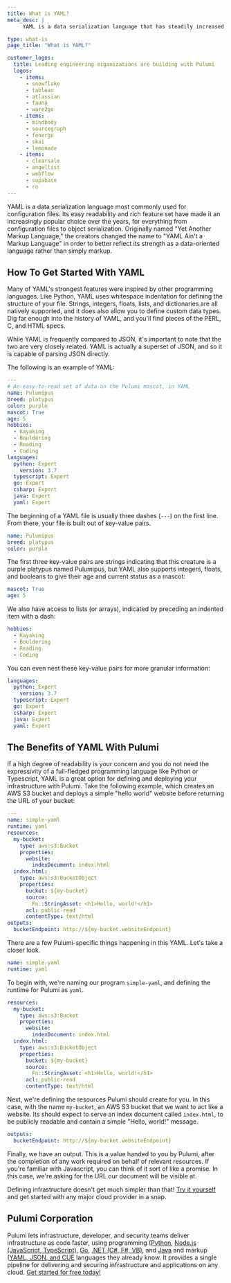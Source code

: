 ```yaml
---
title: What is YAML?
meta_desc: |
     YAML is a data serialization language that has steadily increased in popularity. Discover how to use YAML with Pulumi today.

type: what-is
page_title: "What is YAML?"

customer_logos:
  title: Leading engineering organizations are building with Pulumi
  logos:
    - items:
      - snowflake
      - tableau
      - atlassian
      - fauna
      - ware2go
    - items:
      - mindbody
      - sourcegraph
      - fenergo
      - skai
      - lemonade
    - items:
      - clearsale
      - angellist
      - webflow
      - supabase
      - ro
---
```


YAML is a data serialization language most commonly used for configuration files. Its easy readability and rich feature set have made it an increasingly popular choice over the years, for everything from configuration files to object serialization. Originally named "Yet Another Markup Language," the creators changed the name to "YAML Ain't a Markup Language" in order to better reflect its strength as a data-oriented language rather than simply markup.

## How To Get Started With YAML

Many of YAML's strongest features were inspired by other programming languages. Like Python, YAML uses whitespace indentation for defining the structure of your file. Strings, integers, floats, lists, and dictionaries are all natively supported, and it does also allow you to define custom data types. Dig far enough into the history of YAML, and you'll find pieces of the PERL, C, and HTML specs.

While YAML is frequently compared to JSON, it's important to note that the two are very closely related. YAML is actually a superset of JSON, and so it is capable of parsing JSON directly.

The following is an example of YAML:

```yaml
---
# An easy-to-read set of data on the Pulumi mascot, in YAML
name: Pulumipus
breed: platypus
color: purple
mascot: True
age: 5
hobbies:
  - Kayaking
  - Bouldering
  - Reading
  - Coding
languages:
  python: Expert
    version: 3.7
  typescript: Expert
  go: Expert
  csharp: Expert
  java: Expert
  yaml: Expert
```

The beginning of a YAML file is usually three dashes (`---`) on the first line. From there, your file is built out of key-value pairs.

```yaml
name: Pulumipus
breed: platypus
color: purple
```

The first three key-value pairs are strings indicating that this creature is a purple platypus named Pulumipus, but YAML also supports integers, floats, and booleans to give their age and current status as a mascot:

```yaml
mascot: True
age: 5
```

We also have access to lists (or arrays), indicated by preceding an indented item with a dash:

```yaml
hobbies:
  - Kayaking
  - Bouldering
  - Reading
  - Coding
```

You can even nest these key-value pairs for more granular information:

```yaml
languages:
  python: Expert
    version: 3.7
  typescript: Expert
  go: Expert
  csharp: Expert
  java: Expert
  yaml: Expert
```

## The Benefits of YAML With Pulumi

If a high degree of readability is your concern and you do not need the expressivity of a full-fledged programming language like Python or Typescript, YAML is a great option for defining and deploying your infrastructure with Pulumi. Take the following example, which creates an AWS S3 bucket and deploys a simple "hello world" website before returning the URL of your bucket:

```yaml
---
name: simple-yaml
runtime: yaml
resources:
  my-bucket:
    type: aws:s3:Bucket
    properties:
      website:
        indexDocument: index.html
  index.html:
    type: aws:s3:BucketObject
    properties:
      bucket: ${my-bucket}
      source:
        Fn::StringAsset: <h1>Hello, world!</h1>
      acl: public-read
      contentType: text/html
outputs:
  bucketEndpoint: http://${my-bucket.websiteEndpoint}
```

There are a few Pulumi-specific things happening in this YAML. Let's take a closer look.

```yaml
name: simple-yaml
runtime: yaml
```

To begin with, we're naming our program `simple-yaml`, and defining the runtime for Pulumi as `yaml`.

```yaml
resources:
  my-bucket:
    type: aws:s3:Bucket
    properties:
      website:
        indexDocument: index.html
  index.html:
    type: aws:s3:BucketObject
    properties:
      bucket: ${my-bucket}
      source:
        Fn::StringAsset: <h1>Hello, world!</h1>
      acl: public-read
      contentType: text/html
```

Next, we're defining the resources Pulumi should create for you. In this case, with the name `my-bucket`, an AWS S3 bucket that we want to act like a website. Its should expect to serve an index document called `index.html`, to be publicly readable and contain a simple "Hello, world!" message.

```yaml
outputs:
  bucketEndpoint: http://${my-bucket.websiteEndpoint}
```

Finally, we have an output. This is a value handed to you by Pulumi, after the completion of any work required on behalf of relevant resources. If you're familiar with Javascript, you can think of it sort of like a promise. In this case, we're asking for the URL our document will be visible at.

Defining infrastructure doesn't get much simpler than that! [Try it yourself](/docs/languages-sdks/yaml/) and get started with any major cloud provider in a snap.

## Pulumi Corporation

Pulumi lets infrastructure, developer, and security teams deliver infrastructure as code faster, using programming ([Python](/docs/languages-sdks/python/), [Node.js (JavaScript, TypeScript)](/docs/languages-sdks/javascript/), [Go](/docs/languages-sdks/go/), [.NET (C#, F#, VB)](/docs/languages-sdks/dotnet/), and [Java](/docs/languages-sdks/java/) and markup ([YAML, JSON, and CUE](/docs/languages-sdks/yaml/) languages they already know. It provides a single pipeline for delivering and securing infrastructure and applications on any cloud. [Get started for free today!](/docs/get-started/)
